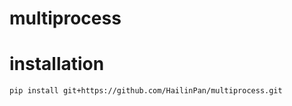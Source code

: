 # multiprocess


# installation
```
pip install git+https://github.com/HailinPan/multiprocess.git
```
